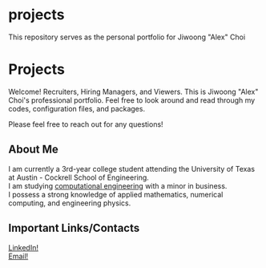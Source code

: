 # projects
This repository serves as the personal portfolio for Jiwoong "Alex" Choi

# Projects
Welcome! Recruiters, Hiring Managers, and Viewers. This is Jiwoong "Alex" Choi's professional portfolio.
Feel free to look around and read through my codes, configuration files, and packages.<br>

Please feel free to reach out for any questions!<br>

## About Me
I am currently a 3rd-year college student attending the University of Texas at Austin - Cockrell School of Engineering. <br>
I am studying [computational engineering](https://www.ae.utexas.edu/undergraduate/computational-undergrad-program/what-is-computational-engineering) with a minor in business.<br>
I possess a strong knowledge of applied mathematics, numerical computing, and engineering physics.<br>

## Important Links/Contacts
[LinkedIn!](https://www.linkedin.com/in/jiwoongchoi7)<br>
[Email!](mailto:jiwoongchoi0207@icloud.com)<br>



